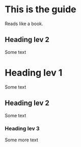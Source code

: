 
# This is the guide
Reads like a book.

## Heading lev 2
Some text

# Heading lev 1
Some text

## Heading lev 2
Some text

### Heading lev 3
Some more text

